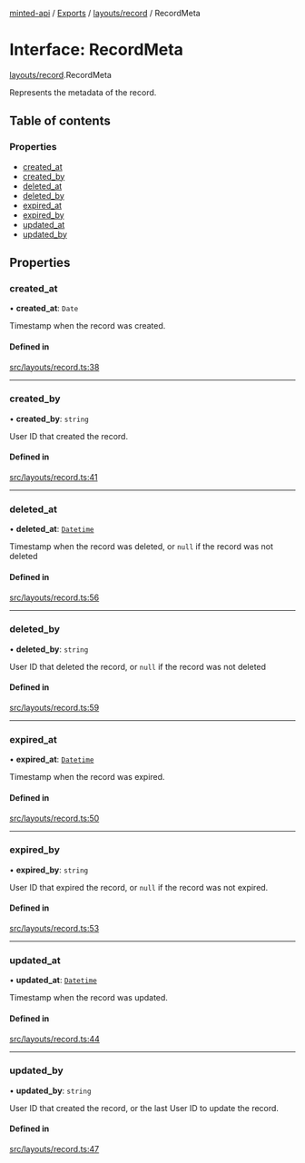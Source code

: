 [minted-api](../README.md) / [Exports](../modules.md) / [layouts/record](../modules/layouts_record.md) / RecordMeta

# Interface: RecordMeta

[layouts/record](../modules/layouts_record.md).RecordMeta

Represents the metadata of the record.

## Table of contents

### Properties

- [created\_at](layouts_record.RecordMeta.md#created_at)
- [created\_by](layouts_record.RecordMeta.md#created_by)
- [deleted\_at](layouts_record.RecordMeta.md#deleted_at)
- [deleted\_by](layouts_record.RecordMeta.md#deleted_by)
- [expired\_at](layouts_record.RecordMeta.md#expired_at)
- [expired\_by](layouts_record.RecordMeta.md#expired_by)
- [updated\_at](layouts_record.RecordMeta.md#updated_at)
- [updated\_by](layouts_record.RecordMeta.md#updated_by)

## Properties

### created\_at

• **created\_at**: `Date`

Timestamp when the record was created.

#### Defined in

[src/layouts/record.ts:38](https://github.com/ianzepp/minted-api-ts/blob/4ef4443/src/layouts/record.ts#L38)

___

### created\_by

• **created\_by**: `string`

User ID that created the record.

#### Defined in

[src/layouts/record.ts:41](https://github.com/ianzepp/minted-api-ts/blob/4ef4443/src/layouts/record.ts#L41)

___

### deleted\_at

• **deleted\_at**: [`Datetime`](../modules/layouts_record.md#datetime)

Timestamp when the record was deleted, or `null` if the record was not deleted

#### Defined in

[src/layouts/record.ts:56](https://github.com/ianzepp/minted-api-ts/blob/4ef4443/src/layouts/record.ts#L56)

___

### deleted\_by

• **deleted\_by**: `string`

User ID that deleted the record, or `null` if the record was not deleted

#### Defined in

[src/layouts/record.ts:59](https://github.com/ianzepp/minted-api-ts/blob/4ef4443/src/layouts/record.ts#L59)

___

### expired\_at

• **expired\_at**: [`Datetime`](../modules/layouts_record.md#datetime)

Timestamp when the record was expired.

#### Defined in

[src/layouts/record.ts:50](https://github.com/ianzepp/minted-api-ts/blob/4ef4443/src/layouts/record.ts#L50)

___

### expired\_by

• **expired\_by**: `string`

User ID that expired the record, or `null` if the record was not expired.

#### Defined in

[src/layouts/record.ts:53](https://github.com/ianzepp/minted-api-ts/blob/4ef4443/src/layouts/record.ts#L53)

___

### updated\_at

• **updated\_at**: [`Datetime`](../modules/layouts_record.md#datetime)

Timestamp when the record was updated.

#### Defined in

[src/layouts/record.ts:44](https://github.com/ianzepp/minted-api-ts/blob/4ef4443/src/layouts/record.ts#L44)

___

### updated\_by

• **updated\_by**: `string`

User ID that created the record, or the last User ID to update the record.

#### Defined in

[src/layouts/record.ts:47](https://github.com/ianzepp/minted-api-ts/blob/4ef4443/src/layouts/record.ts#L47)
